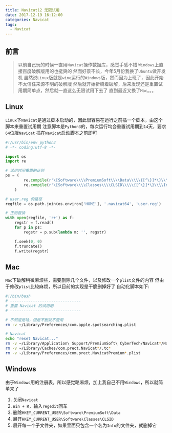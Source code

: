 ```yaml
---
title: Navicat12 无限试用
date: 2017-12-19 16:12:00
categories: Navicat
tags:
  - Navicat
---
```

## 前言
> 以前自己玩的时候一直用`Navicat`操作数据库，感觉手感不错
> `Windows`上直接百度破解版用的也挺爽的
> 然而好景不长，今年5月份我换了`Ubuntu`做开发机
> 虽然说`Linux`版就是`wine`运行的`Windows`版，然而因为上班了，因此开始不太信任来源不明的破解版
> 然后就开始折腾着破解，后来发现还是重置试用期简单点，然后就一直这么无限试用下去了
> 直到最近又换了`Mac`。。。

<!-- more -->
## Linux
`Linux`下`Navicat`是通过脚本启动的，因此很容易在运行之前插一个脚本，由这个脚本来重置试用期
注意脚本是`Python3`的，每次运行均会重置试用期到`14`天，要求`64`位版`Navicat`
插在`Navicat`启动脚本之前即可

```python
#!/usr/bin/env python3
# -*- coding:utf-8 -*-

import os
import re

# 试用时间重置的正则
ps = (
        re.compile(r'\[Software\\\\PremiumSoft\\\\Data\\\\\{[^\}]*\}\\\\Info\].*?\n[^\[]*'),
        re.compile(r'\[Software\\\\Classes\\\\CLSID\\\\\{[^\}]*\}\\\\Info\].*?\n[^\[]*')
    )

# user.reg 的路径
regfile = os.path.join(os.environ['HOME'], '.navicat64', 'user.reg')

# 正则替换
with open(regfile, 'r+') as f:
    regstr = f.read()
    for p in ps:
        regstr = p.sub(lambda m: '', regstr)

    f.seek(0, 0)
    f.truncate()
    f.write(regstr)

```

## Mac
`Mac`下破解稍微麻烦些，需要删除几个文件，以及修改一个`plist`文件的内容
但由于修改`plist`比较麻烦，所以目前的实现是干脆删掉好了
自动化脚本如下:

```sh
#!/bin/bash
# -------------------------------
# 重置 Navicat 的试用期
# -------------------------------

# 不知道是啥，但是不删就不管用
rm -v ~/Library/Preferences/com.apple.spotsearching.plist

# Navicat
echo "reset Navicat..."
rm -v ~/Library/Application\ Support/PremiumSoft\ CyberTech/Navicat*/Navicat*/.tc*
rm -v ~/Library/Caches/com.prect.Navicat*/.tc*
rm -v ~/Library/Preferences/com.prect.NavicatPremium*.plist
```

## Windows
由于`Windows`用的注册表，所以感觉略麻烦，加上我自己不用`Windows`，所以就简单来了

1. 关闭`Navicat`
2. `Win + R`，输入`regedit`回车
3. 删除`HKEY_CURRENT_USER\Software\PremiumSoft\Data`
4. 展开`HKEY_CURRENT_USER\Software\Classes\CLSID`
5. 展开每一个子文件夹，如果里面只包含一个名为`Info`的文件夹，就删掉它
